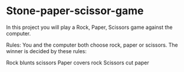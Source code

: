 # Stone-paper-scissor-game
In this project you will play a Rock, Paper, Scissors game against the computer.

Rules: You and the computer both choose rock, paper or scissors. The winner is decided by these rules:

Rock blunts scissors
Paper covers rock
Scissors cut paper
